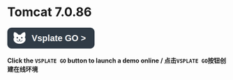 # Tomcat 7.0.86

<a href="https://www.vsplate.com/?docker-compose=https://github.com/vsplate/dcenvs/tomcat/7.0.86"><img alt="VSPLATE GO" src="https://raw.githubusercontent.com/vsplate/images/master/vsgo_btn.png" width="200px"></a>

**Click the `VSPLATE GO` button to launch a demo online / 点击`VSPLATE GO`按钮创建在线环境**